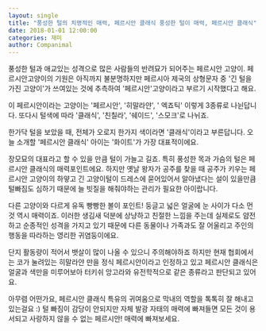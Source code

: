 ```yaml
---
layout: single
title: "풍성한 털의 치명적인 매력, 페르시안 클래식 풍성한 털이 매력, 페르시안 클래식"
date: 2018-01-01 12:00:00
categories: 재미
author: Companimal
---
```


풍성한 털과 애교있는 성격으로 많은 사람들의 반려묘가 되어주는 페르시안 고양이. 페르시안고양이의 기원은 아직까지 불분명하지만 페르시아 제국의 상형문자 중 '긴 털을 가진 고양이'가 쓰여있는 것에 추측하여 '페르시안'고양이라고 부르기 시작했다고 해요.

이 페르시안이라는 고양이는 '페르시안', '히말라얀', ' 엑죠틱' 이렇게 3종류로 나뉜답니다. 또다시 털색에 따라 '클래식', '친칠라', '쉐이드', '스모크'로 나뉘죠.

한가닥 털을 보았을 때, 전체가 오로지 한가지 색이라면 '클래식'이라고 부른답니다. 오늘 소개할 '페르시안 클래식' 아이는 '화이트'가 가장 대표적이에요.

장모묘의 대표라고 할 수 있을 만큼 털이 가늘고 길죠. 특히 풍성한 목과 가슴의 털은 페르시안 클래식의 매력포인트에요. 하지만 옛날 왕자가 공주를 찾을 때 공주가 키우는 페르시안 고양이의 하얗고 긴 고양이털이 드레스에 묻어있어서 알아냈다는 설이 있을만큼 털빠짐도 심하기 때문에 늘 빗질을 해줘야하는 관리가 필요한 아이랍니다.

다른 고양이와 다르게 유독 빵빵한 볼이 포인트! 둥글고 넓은 얼굴에 눈 사이가 다소 먼 것 역시 매력이죠. 이러한 생김새 덕분에 상냥하고 친절한 느낌을 주는데 실제로도 얌전하고 순종적인 성격을 가지고 있기 때문에 다른 동물이나 가족과도 잘 어울리고 주인의 행동을 따라하는 영리한 귀염둥이에요.

단지 활동량이 적어서 뱃살이 많이 나올 수 있으니 주의해야하죠 하지만 현재 협회에서는 코가 눌려있는 히말라얀 만을 정식 페르시안이라고 인정하고 있고 페르시안 클래식은 얼굴과 색만을 미루어보아 터키쉬 앙고라와 유전학적으로 같은 종류라고 판단되고 있어요.

아무렴 어떤가요, 페르시안 클래식 특유의 귀여움으로 막내의 역할을 톡톡히 잘 해내고 있는걸요 :) 털 빠짐이 감당이 안되지만 자체 발광 자태의 매력에 빠져들면 모든 것이 용서되고 사랑하지 않을 수 없는 페르시안! 매력에 빠져보세요.
